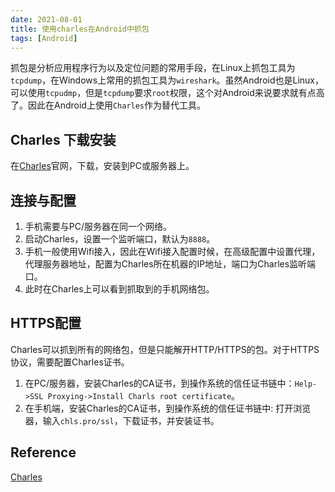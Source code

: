 ```yaml
---
date: 2021-08-01
title: 使用charles在Android中抓包
tags: [Android]
---
```


抓包是分析应用程序行为以及定位问题的常用手段，在Linux上抓包工具为```tcpdump```，在Windows上常用的抓包工具为```wireshark```。虽然Android也是Linux，可以使用```tcpudmp```，但是```tcpdump```要求```root```权限，这个对Android来说要求就有点高了。因此在Android上使用```Charles```作为替代工具。

## Charles 下载安装

在[Charles](https://www.charlesproxy.com/)官网，下载，安装到PC或服务器上。

## 连接与配置

1. 手机需要与PC/服务器在同一个网络。
2. 启动Charles，设置一个监听端口，默认为```8888```。
3. 手机一般使用Wifi接入，因此在Wifi接入配置时候，在高级配置中设置代理，代理服务器地址，配置为Charles所在机器的IP地址，端口为Charles监听端口。
4. 此时在Charles上可以看到抓取到的手机网络包。

## HTTPS配置

Charles可以抓到所有的网络包，但是只能解开HTTP/HTTPS的包。对于HTTPS协议，需要配置Charles证书。

1. 在PC/服务器，安装Charles的CA证书，到操作系统的信任证书链中：```Help->SSL Proxying->Install Charls root certificate```。
2. 在手机端，安装Charles的CA证书，到操作系统的信任证书链中: 打开浏览器，输入```chls.pro/ssl```，下载证书，并安装证书。


## Reference

[Charles](https://www.charlesproxy.com/)
